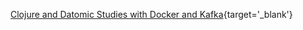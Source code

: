 

<!-- An architecture based on Clojure and Datomic, by [https://github.com/pelichero](Pelichero, F.):  -->

[Clojure and Datomic Studies with Docker and Kafka](https://github.com/pelichero/code4nimbus){target='_blank'}

